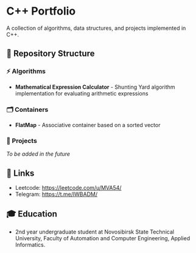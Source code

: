 # C++ Portfolio

A collection of algorithms, data structures, and projects implemented in C++.

## 📁 Repository Structure

### ⚡ Algorithms
- **Mathematical Expression Calculator** - Shunting Yard algorithm implementation for evaluating arithmetic expressions

### 🗂️ Containers
- **FlatMap** - Associative container based on a sorted vector

### 🚀 Projects
*To be added in the future*

## 🔗 Links
- Leetcode: https://leetcode.com/u/MVA54/
- Telegram: https://t.me/IWBADM/

## 🎓 Education
- 2nd year undergraduate student at Novosibirsk State Technical University, Faculty of Automation and Computer Engineering, Applied Informatics.
